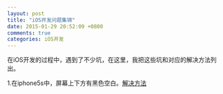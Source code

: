```yaml
---
layout: post
title: "iOS开发问题集锦"
date: 2015-01-29 20:52:09 +0800
comments: true
categories: iOS开发
---
```

在iOS开发的过程中，遇到了不少坑，在这里，我把这些坑和对应的解决方法列出。

1.在iphone5s中，屏幕上下方有黑色空白。[解决方法](http://blog.csdn.net/tcthek/article/details/42674335)  

